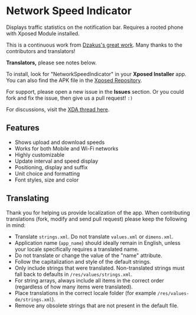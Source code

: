 Network Speed Indicator
=======================

Displays traffic statistics on the notification bar. Requires a rooted phone with Xposed Module installed.

This is a continuous work from [Dzakus's great work](http://repo.xposed.info/module/pl.com.android.networkspeedindicator). Many thanks to the contributors and translators!

**Translators,** please see notes below.

To install, look for "NetworkSpeedIndicator" in your **Xposed Installer** app. You can also find the APK file in the [Xposed Repository](http://repo.xposed.info/module/tw.fatminmin.xposed.networkspeedindicator).

For support, please open a new issue in the **Issues** section. Or you could fork and fix the issue, then give us a pull request! `:)`

For discussions, visit the [XDA thread here](http://forum.xda-developers.com/xposed/modules/xposed-networkspeedindicator-v0-9-t2636971).

Features
--------
 * Shows upload and download speeds
 * Works for both Mobile and Wi-Fi networks
 * Highly customizable
  * Update interval and speed display
  * Positioning, display and suffix
  * Unit choice and formatting
  * Font styles, size and color

Translating
-----------
Thank you for helping us provide localization of the app. When contributing translations (fork, modify and send pull request) please keep the following in mind:
 * Translate `strings.xml`. Do not translate `values.xml` or `dimens.xml`.
 * Application name (`app_name`) should ideally remain in English, unless your locale specifically requires a translated name.
 * Do not translate or change the value of the "name" attribute.
 * Follow the capitalization and style of the default strings.
 * Only include strings that were translated. Non-translated strings must fall back to defaults in `/res/values/strings.xml`.
 * For string arrays, always include all items in the correct order (regardless of how many items were translated).
 * Place translations in the correct locale folder (for example `/res/values-de/strings.xml`).
 * Remove any obsolete strings that are not present in the default file.
